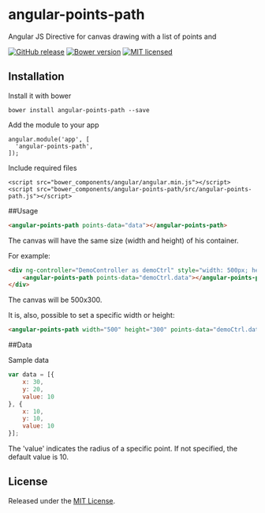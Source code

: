 angular-points-path
==================
Angular JS Directive for canvas drawing with a list of points and 

[![GitHub release](https://img.shields.io/github/release/christianascone/angular-points-path.svg?maxAge=2592000)](https://github.com/christianascone/angular-points-path/releases/latest)
[![Bower version](https://badge.fury.io/bo/angular-points-path.svg)](https://badge.fury.io/bo/angular-points-path)
[![MIT licensed](https://img.shields.io/badge/license-MIT-blue.svg)](https://github.com/christianascone/angular-points-path/blob/master/LICENSE)

## Installation

Install it with bower

    bower install angular-points-path --save

Add the module to your app

    angular.module('app', [
      'angular-points-path',
    ]);

Include required files

	<script src="bower_components/angular/angular.min.js"></script>
	<script src="bower_components/angular-points-path/src/angular-points-path.js"></script>

##Usage

```html
<angular-points-path points-data="data"></angular-points-path>
```

The canvas will have the same size (width and height) of his container.

For example:
```html
<div ng-controller="DemoController as demoCtrl" style="width: 500px; height: 300px;">
	<angular-points-path points-data="demoCtrl.data"></angular-points-path>
</div>
```
The canvas will be 500x300.

It is, also, possible to set a specific width or height:
```html
<angular-points-path width="500" height="300" points-data="demoCtrl.data"></angular-points-path>
```

##Data

Sample data
```js
var data = [{
	x: 30,
	y: 20,
	value: 10
}, {
	x: 10,
	y: 10,
	value: 10
}];
```

The 'value' indicates the radius of a specific point.
If not specified, the default value is 10.

## License
Released under the [MIT License](http://www.opensource.org/licenses/MIT).